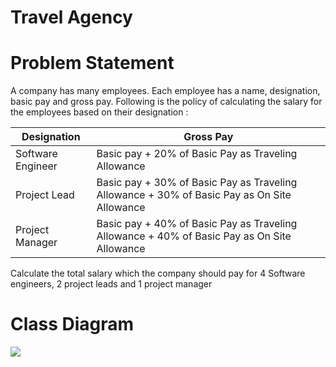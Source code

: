 # Travel Agency  

<h1>Problem Statement</h1>  
<p>A company has many employees. Each employee has a name, designation, basic pay and gross pay. Following is the policy of calculating the salary for the employees based on their designation :</p>  
<table>  
	<thead>  
		<th>Designation</th>  
		<th>Gross Pay</th>  
	</thead>  
	<tbody>  
		<tr>
			<td>Software Engineer</td>  
			<td>Basic pay + 20% of Basic Pay as Traveling Allowance </td>  
		</tr>  
		<tr>
			<td>Project Lead</td>  
			<td>Basic pay + 30% of Basic Pay as Traveling Allowance + 30% of Basic Pay as On Site Allowance </td>  
		</tr>  
		<tr>
			<td>Project Manager</td>  
			<td>Basic pay + 40% of Basic Pay as Traveling Allowance + 40% of Basic Pay as On Site Allowance </td>  
		</tr>  
	</tbody>  
</table>  
<p>Calculate the total salary which the company should pay for 4 Software engineers, 2 project leads and 1 project manager</p>  
<h1>Class Diagram</h1>  
<img src="https://image.ibb.co/cbMbam/Class_Diagram.png" />  

